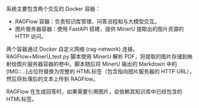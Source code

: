 系统主要包含两个交互的 Docker 容器：
- RAGFlow 容器：负责知识库管理、问答流程和与大模型交互。
- 图片服务器容器：使用 FastAPI 搭建，提供 MinerU 提取出的图片资源的 HTTP 访问。


两个容器通过 Docker 自定义网络 (rag-network) 连接。RAGFlow+MinerU_test.py 脚本使用 MinerU 解析 PDF，将提取的图片存储到映射给图片服务器容器的卷中。脚本随后将 MinerU 输出的 Markdown 中的[IMG::...]占位符替换为完整的
HTML<img>标签（包含指向图片服务器的 HTTP URL），然后将处理后的文本上传到 RAGFlow。


RAGFlow 在生成回答时，如果需要引用图片，会依赖其知识库中已经包含的 HTML<img>标签。
